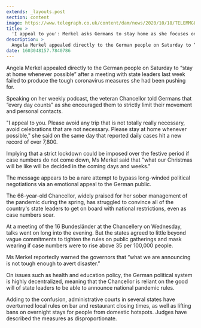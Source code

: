 ```yaml
--- 
extends: _layouts.post 
section: content 
image: https://www.telegraph.co.uk/content/dam/news/2020/10/18/TELEMMGLPICT000242084078_trans_NvBQzQNjv4Bq4IXMhCuYccGi1uy4wc7x53cpRhcbuQ010e2lHsy-e40.jpeg?impolicy=logo-overlay 
title: > 
  'I appeal to you': Merkel asks Germans to stay home as she focuses on individual responsibility 
description: > 
  Angela Merkel appealed directly to the German people on Saturday to “stay at home whenever possible” after a meeting with state leaders last week failed to produce the tough coronavirus measures she had been pushing for.Speaking on her weekly podcast, the veteran Chancellor told Germans that “every day counts” as she encouraged them to strictly limit their movement and personal contacts.Please stay at home whenever possible," she said on the same day that reported daily cases hit a new record of over 7,800.The message appears to be a rare attempt to bypass long-winded political negotiations via an emotional appeal to the German public.But the states agreed to little beyond vague commitments to tighten the rules on public gatherings and mask wearing if case numbers were to rise above 35 per 100,000 people. 
date: 1603048157.7840786 
--- 
```

Angela Merkel appealed directly to the German people on Saturday to “stay at home whenever possible” after a meeting with state leaders last week failed to produce the tough coronavirus measures she had been pushing for.

Speaking on her weekly podcast, the veteran Chancellor told Germans that “every day counts” as she encouraged them to strictly limit their movement and personal contacts.

"I appeal to you. Please avoid any trip that is not totally really necessary, avoid celebrations that are not necessary. Please stay at home whenever possible," she said on the same day that reported daily cases hit a new record of over 7,800.

Implying that a strict lockdown could be imposed over the festive period if case numbers do not come down, Ms Merkel said that "what our Christmas will be like will be decided in the coming days and weeks."

The message appears to be a rare attempt to bypass long-winded political negotiations via an emotional appeal to the German public.

The 66-year-old Chancellor, widely praised for her sober management of the pandemic during the spring, has struggled to convince all of the country's state leaders to get on board with national restrictions, even as case numbers soar.

At a meeting of the 16 Bundesländer at the Chancellery on Wednesday, talks went on long into the evening. But the states agreed to little beyond vague commitments to tighten the rules on public gatherings and mask wearing if case numbers were to rise above 35 per 100,000 people.

Ms Merkel reportedly warned the governors that “what we are announcing is not tough enough to avert disaster.”

On issues such as health and education policy, the German political system is highly decentralized, meaning that the Chancellor is reliant on the good will of state leaders to be able to announce national pandemic rules.

Adding to the confusion, administrative courts in several states have overturned local rules on bar and restaurant closing times, as well as lifting bans on overnight stays for people from domestic hotspots. Judges have described the measures as disproportionate.